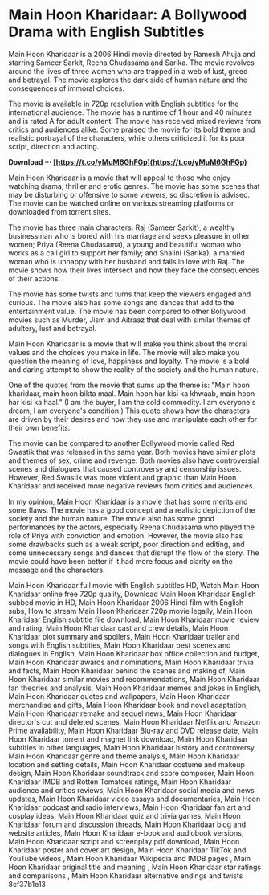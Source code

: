 # Main Hoon Kharidaar: A Bollywood Drama with English Subtitles
 
Main Hoon Kharidaar is a 2006 Hindi movie directed by Ramesh Ahuja and starring Sameer Sarkit, Reena Chudasama and Sarika. The movie revolves around the lives of three women who are trapped in a web of lust, greed and betrayal. The movie explores the dark side of human nature and the consequences of immoral choices.
 
The movie is available in 720p resolution with English subtitles for the international audience. The movie has a runtime of 1 hour and 40 minutes and is rated A for adult content. The movie has received mixed reviews from critics and audiences alike. Some praised the movie for its bold theme and realistic portrayal of the characters, while others criticized it for its poor script, direction and acting.
 
**Download ··· [https://t.co/yMuM6GhFGp](https://t.co/yMuM6GhFGp)**


 
Main Hoon Kharidaar is a movie that will appeal to those who enjoy watching drama, thriller and erotic genres. The movie has some scenes that may be disturbing or offensive to some viewers, so discretion is advised. The movie can be watched online on various streaming platforms or downloaded from torrent sites.
  
The movie has three main characters: Raj (Sameer Sarkit), a wealthy businessman who is bored with his marriage and seeks pleasure in other women; Priya (Reena Chudasama), a young and beautiful woman who works as a call girl to support her family; and Shalini (Sarika), a married woman who is unhappy with her husband and falls in love with Raj. The movie shows how their lives intersect and how they face the consequences of their actions.
 
The movie has some twists and turns that keep the viewers engaged and curious. The movie also has some songs and dances that add to the entertainment value. The movie has been compared to other Bollywood movies such as Murder, Jism and Aitraaz that deal with similar themes of adultery, lust and betrayal.
 
Main Hoon Kharidaar is a movie that will make you think about the moral values and the choices you make in life. The movie will also make you question the meaning of love, happiness and loyalty. The movie is a bold and daring attempt to show the reality of the society and the human nature.
  
One of the quotes from the movie that sums up the theme is: "Main hoon kharidaar, main hoon bikta maal. Main hoon har kisi ka khwaab, main hoon har kisi ka haal." (I am the buyer, I am the sold commodity. I am everyone's dream, I am everyone's condition.) This quote shows how the characters are driven by their desires and how they use and manipulate each other for their own benefits.
 
The movie can be compared to another Bollywood movie called Red Swastik that was released in the same year. Both movies have similar plots and themes of sex, crime and revenge. Both movies also have controversial scenes and dialogues that caused controversy and censorship issues. However, Red Swastik was more violent and graphic than Main Hoon Kharidaar and received more negative reviews from critics and audiences.
 
In my opinion, Main Hoon Kharidaar is a movie that has some merits and some flaws. The movie has a good concept and a realistic depiction of the society and the human nature. The movie also has some good performances by the actors, especially Reena Chudasama who played the role of Priya with conviction and emotion. However, the movie also has some drawbacks such as a weak script, poor direction and editing, and some unnecessary songs and dances that disrupt the flow of the story. The movie could have been better if it had more focus and clarity on the message and the characters.
 
Main Hoon Kharidaar full movie with English subtitles HD,  Watch Main Hoon Kharidaar online free 720p quality,  Download Main Hoon Kharidaar English subbed movie in HD,  Main Hoon Kharidaar 2006 Hindi film with English subs,  How to stream Main Hoon Kharidaar 720p movie legally,  Main Hoon Kharidaar English subtitle file download,  Main Hoon Kharidaar movie review and rating,  Main Hoon Kharidaar cast and crew details,  Main Hoon Kharidaar plot summary and spoilers,  Main Hoon Kharidaar trailer and songs with English subtitles,  Main Hoon Kharidaar best scenes and dialogues in English,  Main Hoon Kharidaar box office collection and budget,  Main Hoon Kharidaar awards and nominations,  Main Hoon Kharidaar trivia and facts,  Main Hoon Kharidaar behind the scenes and making of,  Main Hoon Kharidaar similar movies and recommendations,  Main Hoon Kharidaar fan theories and analysis,  Main Hoon Kharidaar memes and jokes in English,  Main Hoon Kharidaar quotes and wallpapers,  Main Hoon Kharidaar merchandise and gifts,  Main Hoon Kharidaar book and novel adaptation,  Main Hoon Kharidaar remake and sequel news,  Main Hoon Kharidaar director's cut and deleted scenes,  Main Hoon Kharidaar Netflix and Amazon Prime availability,  Main Hoon Kharidaar Blu-ray and DVD release date,  Main Hoon Kharidaar torrent and magnet link download,  Main Hoon Kharidaar subtitles in other languages,  Main Hoon Kharidaar history and controversy,  Main Hoon Kharidaar genre and theme analysis,  Main Hoon Kharidaar location and setting details,  Main Hoon Kharidaar costume and makeup design,  Main Hoon Kharidaar soundtrack and score composer,  Main Hoon Kharidaar IMDB and Rotten Tomatoes ratings,  Main Hoon Kharidaar audience and critics reviews,  Main Hoon Kharidaar social media and news updates,  Main Hoon Kharidaar video essays and documentaries,  Main Hoon Kharidaar podcast and radio interviews,  Main Hoon Kharidaar fan art and cosplay ideas,  Main Hoon Kharidaar quiz and trivia games,  Main Hoon Kharidaar forum and discussion threads,  Main Hoon Kharidaar blog and website articles,  Main Hoon Kharidaar e-book and audiobook versions,  Main Hoon Kharidaar script and screenplay pdf download,  Main Hoon Kharidaar poster and cover art design,  Main Hoon Kharidaar TikTok and YouTube videos ,  Main Hoon Kharidaar Wikipedia and IMDB pages ,  Main Hoon Kharidaar original title and meaning ,  Main Hoon Kharidaar star ratings and comparisons ,  Main Hoon Kharidaar alternative endings and twists
 8cf37b1e13
 
